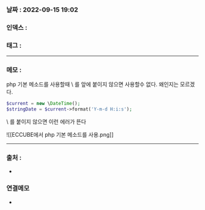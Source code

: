 ### 날짜 :  2022-09-15 19:02

### 인덱스 :

### 태그 :

----

### 메모 :

php 기본 메소드를 사용할때 \\ 를 앞에 붙이지 않으면 사용할수 없다.
왜인지는 모르겠다.

```php
$current = new \DateTime();
$stringDate = $current->format('Y-m-d H:i:s');
```

\\ 를 붙이지 않으면 이런 에러가 뜬다

![[ECCUBE에서 php 기본 메소드를 사용.png]]

----
### 출처 :
-


### 연결메모
-








